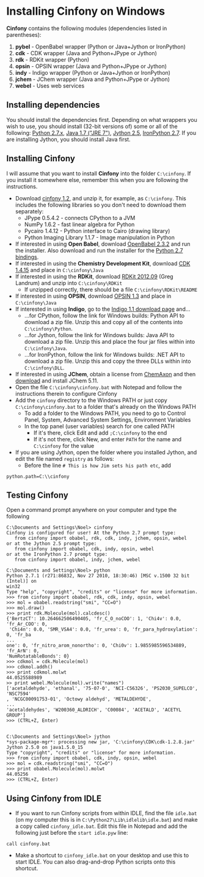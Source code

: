 # Installing Cinfony on Windows #

**Cinfony** contains the following modules (dependencies listed in parentheses):

  1. **pybel** - OpenBabel wrapper (Python or Java+Jython or IronPython)
  1. **cdk** - CDK wrapper (Java and Python+JPype or Jython)
  1. **rdk** - RDKit wrapper (Python)
  1. **opsin** - OPSIN wrapper (Java and Python+JPype or Jython)
  1. **indy** - Indigo wrapper (Python or Java+Jython or IronPython)
  1. **jchem** - JChem wrapper (Java and Python+JPype or Jython)
  1. **webel** - Uses web services

## Installing dependencies ##

You should install the dependencies first. Depending on what wrappers you wish to use, you should install (32-bit versions of) some or all of the following: [Python 2.7.x](http://www.python.org/download/releases/), [Java 1.7 ("JRE 7")](http://java.sun.com/javase/downloads/index.jsp), [Jython 2.5](http://jython.org/downloads.html), [IronPython 2.7](http://ironpython.net/). If you are installing Jython, you should install Java first.

## Installing Cinfony ##

I will assume that you want to install **Cinfony** into the folder `C:\cinfony`. If you install it somewhere else, remember this when you are following the instructions.

  * Download [cinfony 1.2](http://cinfony.googlecode.com/files/cinfony-1.2.zip), and unzip it, for example, as `C:\cinfony`. This includes the following libraries so you don't need to download them separately:
    * JPype 0.5.4.2 - connects CPython to a JVM
    * NumPy 1.6.2 - fast linear algebra for Python
    * Pycairo 1.4.12 - Python interface to Cairo (drawing library)
    * Python Imaging Library 1.1.7 - Image manipulation in Python
  * If interested in using **Open Babel**, download [OpenBabel 2.3.2](http://sourceforge.net/projects/openbabel/files/openbabel/2.3.2/OpenBabel2.3.2a_Windows_Installer.exe/download) and run the installer. Also download and run the installer for the [Python 2.7 bindings](http://sourceforge.net/projects/openbabel/files/openbabel-python/1.8/openbabel-python-1.8.py27.exe/download).
  * If interested in using the **Chemistry Development Kit**, download [CDK 1.4.15](http://downloads.sourceforge.net/cdk/cdk-1.4.15.jar) and place in `C:\cinfony\Java`
  * If interested in using the **RDKit**, download [RDKit 2012.09](http://rdkit.googlecode.com/files/RDKit_2012_09_1.win32.py27.zip) (Greg Landrum) and unzip into `C:\cinfony\RDKit`
    * If unzipped correctly, there should be a file `C:\cinfony\RDKit\README`
  * If interested in using **OPSIN**, download [OPSIN 1.3](https://bitbucket.org/dan2097/opsin/downloads/opsin-1.3.0-jar-with-dependencies.jar) and place in `C:\cinfony\Java`
  * If interested in using **Indigo**, go to the [Indigo 1.1 download page](http://ggasoftware.com/download/indigo) and...
    * ...for CPython, follow the link for Windows builds: Python API to download a zip file. Unzip this and copy all of the contents into `C:\cinfony\Python`.
    * ...for Jython, follow the link for Windows builds: Java API to download a zip file. Unzip this and place the four jar files within into `C:\cinfony\Java`.
    * ...for IronPython, follow the link for Windows builds: .NET API to download a zip file. Unzip this and copy the three DLLs within into `C:\cinfony\DLL`.
  * If interested in using **JChem**, obtain a license from [ChemAxon](http://www.chemaxon.com/) and then [download](http://www.chemaxon.com/download/jchem/) and install JChem 5.11.
  * Open the file `C:\cinfony\cinfony.bat` with Notepad and follow the instructions therein to configure Cinfony
  * Add the `cinfony` directory to the Windows PATH or just copy `C:\cinfony\cinfony.bat` to a folder that's already on the Windows PATH
    * To add a folder to the Windows PATH, you need to go to Control Panel, System, Advanced System Settings, Environment Variables
    * In the top panel (user variables) search for one called PATH
      * If it's there, click Edit and add `;C:\cinfony` to the end
      * If it's not there, click New, and enter `PATH` for the name and `C:\cinfony` for the value
  * If you are using Jython, open the folder where you installed Jython, and edit the file named `registry` as follows:
    * Before the line `# This is how Jim sets his path etc`, add
```
python.path=C:\\cinfony
```

## Testing Cinfony ##

Open a command prompt anywhere on your computer and type the following
```
C:\Documents and Settings\Noel> cinfony
Cinfony is configured for user! At the Python 2.7 prompt type:
   from cinfony import obabel, rdk, cdk, indy, jchem, opsin, webel
or at the Jython 2.5 prompt type:
   from cinfony import obabel, cdk, indy, opsin, webel
or at the IronPython 2.7 prompt type:
   from cinfony import obabel, indy, jchem, webel

C:\Documents and Settings\Noel> python
Python 2.7.1 (r271:86832, Nov 27 2010, 18:30:46) [MSC v.1500 32 bit (Intel)] on
win32
Type "help", "copyright", "credits" or "license" for more information.
>>> from cinfony import obabel, rdk, cdk, indy, opsin, webel
>>> mol = obabel.readstring("smi", "CC=O")
>>> mol.draw()
>>> print rdk.Molecule(mol).calcdesc()
{'BertzCT': 10.264662506490405, 'fr_C_O_noCOO': 1, 'Chi4v': 0.0, 'fr_Ar_COO': 0,
 'Chi4n': 0.0, 'SMR_VSA4': 0.0, 'fr_urea': 0, 'fr_para_hydroxylation': 0, 'fr_ba
...
one': 0, 'fr_nitro_arom_nonortho': 0, 'Chi0v': 1.9855985596534889, 'fr_ArN': 0,
'NumRotatableBonds': 0}
>>> cdkmol = cdk.Molecule(mol)
>>> cdkmol.addh()
>>> print cdkmol.molwt
44.0525588989
>> print webel.Molecule(mol).write("names")
['acetaldehyde', 'ethanal', '75-07-0', 'NCI-C56326', 'PS2030_SUPELCO', 'NSC7594'
, 'NCGC00091753-01', 'Octowy aldehyd', 'METALDEHYDE', 
...
'acetaldehydes', 'W200360_ALDRICH', 'C00084', 'ACETALD', 'ACETYL GROUP']
>>> (CTRL+Z, Enter)


C:\Documents and Settings\Noel> jython
*sys-package-mgr*: processing new jar, 'C:\cinfony\CDK\cdk-1.2.8.jar'
Jython 2.5.0 on java1.5.0_15
Type "copyright", "credits" or "license" for more information.
>>> from cinfony import obabel, cdk, indy, opsin, webel
>>> mol = cdk.readstring("smi", "CC=O")
>>> print obabel.Molecule(mol).molwt
44.05256
>>> (CTRL+Z, Enter)
```

## Using Cinfony from IDLE ##

  * If you want to run Cinfony scripts from within IDLE, find the file `idle.bat` (on my computer this is in `C:\Python27\Lib\idlelib\idle.bat`) and make a copy called `cinfony_idle.bat`. Edit this file in Notepad and add the following just before the `start idle.pyw` line:
```
call cinfony.bat
```
  * Make a shortcut to `cinfony_idle.bat` on your desktop and use this to start IDLE. You can also drag-and-drop Python scripts onto this shortcut.